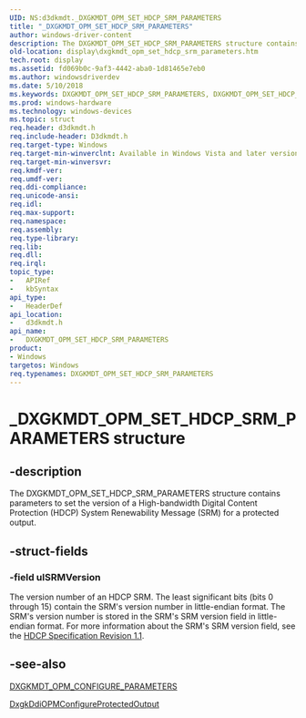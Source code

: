 ```yaml
---
UID: NS:d3dkmdt._DXGKMDT_OPM_SET_HDCP_SRM_PARAMETERS
title: "_DXGKMDT_OPM_SET_HDCP_SRM_PARAMETERS"
author: windows-driver-content
description: The DXGKMDT_OPM_SET_HDCP_SRM_PARAMETERS structure contains parameters to set the version of a High-bandwidth Digital Content Protection (HDCP) System Renewability Message (SRM) for a protected output.
old-location: display\dxgkmdt_opm_set_hdcp_srm_parameters.htm
tech.root: display
ms.assetid: fd069b0c-9af3-4442-aba0-1d81465e7eb0
ms.author: windowsdriverdev
ms.date: 5/10/2018
ms.keywords: DXGKMDT_OPM_SET_HDCP_SRM_PARAMETERS, DXGKMDT_OPM_SET_HDCP_SRM_PARAMETERS structure [Display Devices], DmStructs_6e80579a-8a17-47c0-b877-1e7712de2f04.xml, _DXGKMDT_OPM_SET_HDCP_SRM_PARAMETERS, d3dkmdt/DXGKMDT_OPM_SET_HDCP_SRM_PARAMETERS, display.dxgkmdt_opm_set_hdcp_srm_parameters
ms.prod: windows-hardware
ms.technology: windows-devices
ms.topic: struct
req.header: d3dkmdt.h
req.include-header: D3dkmdt.h
req.target-type: Windows
req.target-min-winverclnt: Available in Windows Vista and later versions of the Windows operating systems.
req.target-min-winversvr: 
req.kmdf-ver: 
req.umdf-ver: 
req.ddi-compliance: 
req.unicode-ansi: 
req.idl: 
req.max-support: 
req.namespace: 
req.assembly: 
req.type-library: 
req.lib: 
req.dll: 
req.irql: 
topic_type:
-	APIRef
-	kbSyntax
api_type:
-	HeaderDef
api_location:
-	d3dkmdt.h
api_name:
-	DXGKMDT_OPM_SET_HDCP_SRM_PARAMETERS
product:
- Windows
targetos: Windows
req.typenames: DXGKMDT_OPM_SET_HDCP_SRM_PARAMETERS
---
```


# _DXGKMDT_OPM_SET_HDCP_SRM_PARAMETERS structure


## -description


The DXGKMDT_OPM_SET_HDCP_SRM_PARAMETERS structure contains parameters to set the version of a High-bandwidth Digital Content Protection (HDCP) System Renewability Message (SRM) for a protected output.


## -struct-fields




### -field ulSRMVersion

The version number of an HDCP SRM. The least significant bits (bits 0 through 15) contain the SRM's version number in little-endian format. The SRM's version number is stored in the SRM's SRM version field in little-endian format. For more information about the SRM's SRM version field, see the <a href="http://go.microsoft.com/fwlink/p/?linkid=38728">HDCP Specification Revision 1.1</a>. 


## -see-also




<a href="https://msdn.microsoft.com/library/windows/hardware/ff560849">DXGKMDT_OPM_CONFIGURE_PARAMETERS</a>



<a href="https://msdn.microsoft.com/a7829587-c1e7-43ec-a0bb-92bca94b7c3d">DxgkDdiOPMConfigureProtectedOutput</a>
 

 

